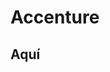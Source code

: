# Accenture

<h2 href="https://www.canva.com/design/DAGGZ_eFeiw/EK3ea9KT4i01UXX3bl_a1A/edit">Aquí</h2>
